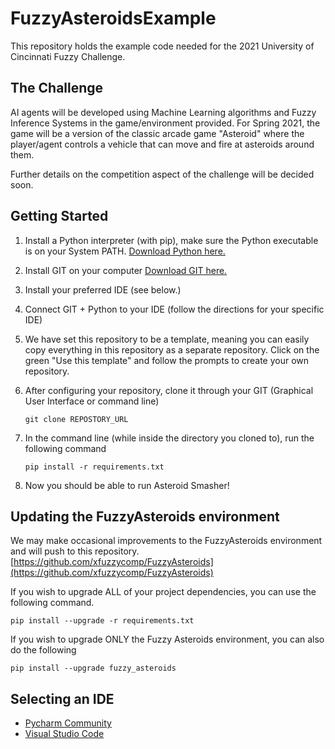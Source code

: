 # FuzzyAsteroidsExample

This repository holds the example code needed for the 2021 University of Cincinnati Fuzzy Challenge.

## The Challenge

AI agents will be developed using Machine Learning algorithms and Fuzzy Inference Systems in the game/environment provided. For Spring 2021, the game will be a version of the classic arcade game "Asteroid" where the player/agent controls a vehicle that can move and fire at asteroids around them.

Further details on the competition aspect of the challenge will be decided soon.

## Getting Started

1. Install a Python interpreter (with pip), make sure the Python executable is on your System PATH. 
[Download Python here.](https://www.python.org/downloads/)
2. Install GIT on your computer [Download GIT here.](https://git-scm.com/downloads)
3. Install your preferred IDE (see below.)
4. Connect GIT + Python to your IDE (follow the directions for your specific IDE)
5. We have set this repository to be a template, meaning you can easily copy everything in this repository
   as a separate repository. Click on the green "Use this template" and follow the prompts to create your own
   repository.
6. After configuring your repository, clone it through your GIT (Graphical User Interface or command line)

    ```git clone REPOSTORY_URL```

7. In the command line (while inside the directory you cloned to), run the following command

    ```pip install -r requirements.txt```

8. Now you should be able to run Asteroid Smasher!

## Updating the FuzzyAsteroids environment

We may make occasional improvements to the FuzzyAsteroids environment and will push to this repository. 
[https://github.com/xfuzzycomp/FuzzyAsteroids](https://github.com/xfuzzycomp/FuzzyAsteroids)

If you wish to upgrade ALL of your project dependencies, you can use the following command. 

    pip install --upgrade -r requirements.txt

If you wish to upgrade ONLY the Fuzzy Asteroids environment, you can also do the following

    pip install --upgrade fuzzy_asteroids

## Selecting an IDE

* [Pycharm Community](https://www.jetbrains.com/pycharm/download/)
* [Visual Studio Code](https://code.visualstudio.com/)
